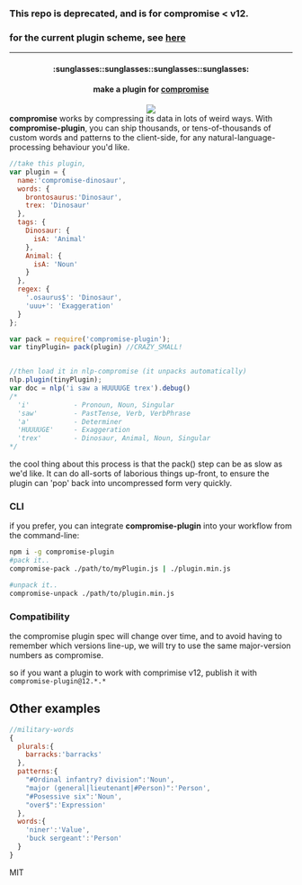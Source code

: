 
### This repo is deprecated, and is for compromise < v12.
### for the current plugin scheme, see [here](https://observablehq.com/@spencermountain/compromise-plugins)

---

<div align="center">
  <h4>:sunglasses::sunglasses::sunglasses::sunglasses:</h4>
  <h4>
    make a plugin for <b><a href="https://github.com/nlp-compromise/compromise">compromise</a></b>
  </h4>
  <a href="https://npmjs.org/package/compromise-plugin">
    <img src="https://img.shields.io/npm/v/compromise-plugin.svg?style=flat-square" />
  </a>
</div>
<b>compromise</b> works by compressing its data in lots of weird ways.
With <b>compromise-plugin</b>, you can ship thousands, or tens-of-thousands of custom words and patterns to the client-side, for any natural-language-processing behaviour you'd like.

```js
//take this plugin,
var plugin = {
  name:'compromise-dinosaur',
  words: {
    brontosaurus:'Dinosaur',
    trex: 'Dinosaur'
  },
  tags: {
    Dinosaur: {
      isA: 'Animal'
    },
    Animal: {
      isA: 'Noun'
    }
  },
  regex: {
    '.osaurus$': 'Dinosaur',
    'uuu+': 'Exaggeration'
  }
};

var pack = require('compromise-plugin');
var tinyPlugin= pack(plugin) //CRAZY_SMALL!


//then load it in nlp-compromise (it unpacks automatically)
nlp.plugin(tinyPlugin);
var doc = nlp('i saw a HUUUUGE trex').debug()
/*
  'i'           - Pronoun, Noun, Singular
  'saw'         - PastTense, Verb, VerbPhrase
  'a'           - Determiner
  'HUUUUGE'     - Exaggeration
  'trex'        - Dinosaur, Animal, Noun, Singular
*/
```

the cool thing about this process is that the pack() step can be as slow as we'd like.
It can do all-sorts of laborious things up-front, to ensure the plugin can 'pop' back into uncompressed form very quickly.

### CLI
if you prefer, you can integrate **compromise-plugin** into your workflow from the command-line:
```bash
npm i -g compromise-plugin
#pack it..
compromise-pack ./path/to/myPlugin.js | ./plugin.min.js

#unpack it..
compromise-unpack ./path/to/plugin.min.js
```

### Compatibility
the compromise plugin spec will change over time, and to avoid having to remember which versions line-up, we will try to use the same major-version numbers as compromise.

so if you want a plugin to work with comprimise v12, publish it with `compromise-plugin@12.*.*`

## Other examples
```js
//military-words
{
  plurals:{
    barracks:'barracks'
  },
  patterns:{
    "#Ordinal infantry? division":'Noun',
    "major (general|lieutenant|#Person)":'Person',
    "#Posessive six":'Noun',
    "over$":'Expression'
  },
  words:{
    'niner':'Value',
    'buck sergeant':'Person'
  }
}
```

MIT
